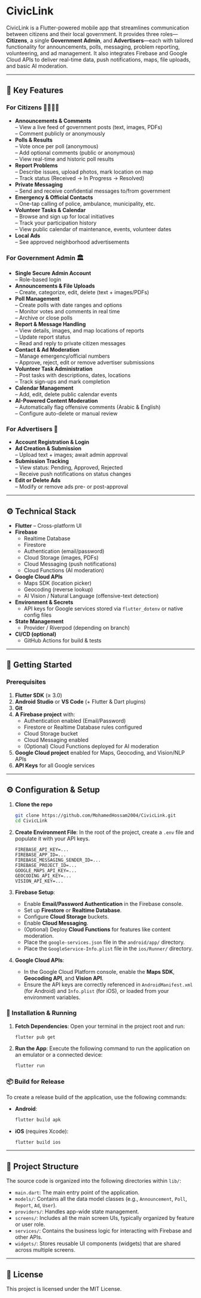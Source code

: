 # CivicLink

CivicLink is a Flutter-powered mobile app that streamlines communication between citizens and their local government. It provides three roles—**Citizens**, a single **Government Admin**, and **Advertisers**—each with tailored functionality for announcements, polls, messaging, problem reporting, volunteering, and ad management. It also integrates Firebase and Google Cloud APIs to deliver real-time data, push notifications, maps, file uploads, and basic AI moderation.

---

## 🔑 Key Features

### For Citizens 👨‍👩‍👧‍👦
- **Announcements & Comments**  
  – View a live feed of government posts (text, images, PDFs)  
  – Comment publicly or anonymously  
- **Polls & Results**  
  – Vote once per poll (anonymous)  
  – Add optional comments (public or anonymous)  
  – View real-time and historic poll results  
- **Report Problems**  
  – Describe issues, upload photos, mark location on map  
  – Track status (Received → In Progress → Resolved)  
- **Private Messaging**  
  – Send and receive confidential messages to/from government  
- **Emergency & Official Contacts**  
  – One-tap calling of police, ambulance, municipality, etc.  
- **Volunteer Tasks & Calendar**  
  – Browse and sign up for local initiatives  
  – Track your participation history  
  – View public calendar of maintenance, events, volunteer dates  
- **Local Ads**  
  – See approved neighborhood advertisements  

### For Government Admin 🏛️
- **Single Secure Admin Account**  
  – Role-based login  
- **Announcements & File Uploads**  
  – Create, categorize, edit, delete (text + images/PDFs)  
- **Poll Management**  
  – Create polls with date ranges and options  
  – Monitor votes and comments in real time  
  – Archive or close polls  
- **Report & Message Handling**  
  – View details, images, and map locations of reports  
  – Update report status  
  – Read and reply to private citizen messages  
- **Contact & Ad Moderation**  
  – Manage emergency/official numbers  
  – Approve, reject, edit or remove advertiser submissions  
- **Volunteer Task Administration**  
  – Post tasks with descriptions, dates, locations  
  – Track sign-ups and mark completion  
- **Calendar Management**  
  – Add, edit, delete public calendar events  
- **AI-Powered Content Moderation**  
  – Automatically flag offensive comments (Arabic & English)  
  – Configure auto-delete or manual review  

### For Advertisers 📢
- **Account Registration & Login**  
- **Ad Creation & Submission**  
  – Upload text + images; await admin approval  
- **Submission Tracking**  
  – View status: Pending, Approved, Rejected  
  – Receive push notifications on status changes  
- **Edit or Delete Ads**  
  – Modify or remove ads pre- or post-approval  

---

## ⚙️ Technical Stack

- **Flutter** – Cross-platform UI  
- **Firebase**  
  - Realtime Database  
  - Firestore  
  - Authentication (email/password)  
  - Cloud Storage (images, PDFs)  
  - Cloud Messaging (push notifications)  
  - Cloud Functions (AI moderation)  
- **Google Cloud APIs**  
  - Maps SDK (location picker)  
  - Geocoding (reverse lookup)  
  - AI Vision / Natural Language (offensive-text detection)  
- **Environment & Secrets**  
  - API keys for Google services stored via `flutter_dotenv` or native config files  
- **State Management**  
  - Provider / Riverpod (depending on branch)  
- **CI/CD (optional)**  
  - GitHub Actions for build & tests  

---

## 🚀 Getting Started

### Prerequisites

1. **Flutter SDK** (≥ 3.0)  
2. **Android Studio** or **VS Code** (+ Flutter & Dart plugins)  
3. **Git**  
4. **A Firebase project** with:  
   - Authentication enabled (Email/Password)  
   - Firestore or Realtime Database rules configured  
   - Cloud Storage bucket  
   - Cloud Messaging enabled  
   - (Optional) Cloud Functions deployed for AI moderation  
5. **Google Cloud project** enabled for Maps, Geocoding, and Vision/NLP APIs  
6. **API Keys** for all Google services  

---

## ⚙️ Configuration & Setup

1. **Clone the repo**  
   ```sh
   git clone https://github.com/MohamedHossam2004/CivicLink.git
   cd CivicLink
   ```
  
2.  **Create Environment File**: In the root of the project, create a `.env` file and populate it with your API keys.
    ```dotenv
    FIREBASE_API_KEY=...
    FIREBASE_APP_ID=...
    FIREBASE_MESSAGING_SENDER_ID=...
    FIREBASE_PROJECT_ID=...
    GOOGLE_MAPS_API_KEY=...
    GEOCODING_API_KEY=...
    VISION_API_KEY=...
    ```

3.  **Firebase Setup**:
    * Enable **Email/Password Authentication** in the Firebase console.
    * Set up **Firestore** or **Realtime Database**.
    * Configure **Cloud Storage** buckets.
    * Enable **Cloud Messaging**.
    * (Optional) Deploy **Cloud Functions** for features like content moderation.
    * Place the `google-services.json` file in the `android/app/` directory.
    * Place the `GoogleService-Info.plist` file in the `ios/Runner/` directory.

4.  **Google Cloud APIs**:
    * In the Google Cloud Platform console, enable the **Maps SDK**, **Geocoding API**, and **Vision API**.
    * Ensure the API keys are correctly referenced in `AndroidManifest.xml` (for Android) and `Info.plist` (for iOS), or loaded from your environment variables.

### 🧪 Installation & Running

1.  **Fetch Dependencies**:
    Open your terminal in the project root and run:
    ```sh
    flutter pub get
    ```

2.  **Run the App**:
    Execute the following command to run the application on an emulator or a connected device:
    ```sh
    flutter run
    ```

### 📦 Build for Release

To create a release build of the application, use the following commands:

* **Android**:
    ```sh
    flutter build apk
    ```

* **iOS** (requires Xcode):
    ```sh
    flutter build ios
    ```

---

## 📁 Project Structure

The source code is organized into the following directories within `lib/`:

* `main.dart`: The main entry point of the application.
* `models/`: Contains all the data model classes (e.g., `Announcement`, `Poll`, `Report`, `Ad`, `User`).
* `providers/`: Handles app-wide state management.
* `screens/`: Includes all the main screen UIs, typically organized by feature or user role.
* `services/`: Contains the business logic for interacting with Firebase and other APIs.
* `widgets/`: Stores reusable UI components (widgets) that are shared across multiple screens.
---

## 📝 License

This project is licensed under the MIT License.


